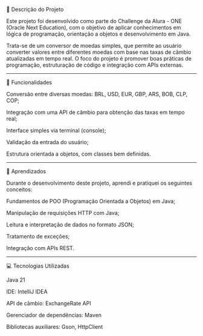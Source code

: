 📌 Descrição do Projeto

Este projeto foi desenvolvido como parte do Challenge da Alura - ONE (Oracle Next Education), com o objetivo de aplicar conhecimentos em lógica de programação, orientação a objetos e desenvolvimento em Java.

Trata-se de um conversor de moedas simples, que permite ao usuário converter valores entre diferentes moedas com base nas taxas de câmbio atualizadas em tempo real. O foco do projeto é promover boas práticas de programação, estruturação de código e integração com APIs externas.


---

🔧 Funcionalidades

Conversão entre diversas moedas: BRL, USD, EUR, GBP, ARS, BOB, CLP, COP;

Integração com uma API de câmbio para obtenção das taxas em tempo real;

Interface simples via terminal (console);

Validação da entrada do usuário;

Estrutura orientada a objetos, com classes bem definidas.



---

🧠 Aprendizados

Durante o desenvolvimento deste projeto, aprendi e pratiquei os seguintes conceitos:

Fundamentos de POO (Programação Orientada a Objetos) em Java;

Manipulação de requisições HTTP com Java;

Leitura e interpretação de dados no formato JSON;

Tratamento de exceções;

Integração com APIs REST.



---

💻 Tecnologias Utilizadas

Java 21

IDE: IntelliJ IDEA

API de câmbio: ExchangeRate API

Gerenciador de dependências: Maven

Bibliotecas auxiliares: Gson, HttpClient
